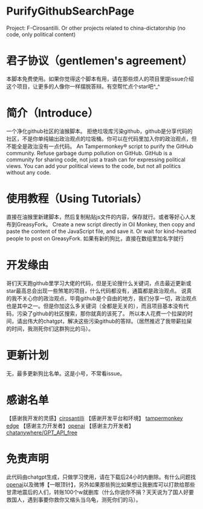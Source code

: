 # PurifyGithubSearchPage
Project: F-Cirosantilli. Or other projects related to china-dictatorship (no code, only political content)


# 君子协议（gentlemen's agreement）
本脚本免费使用。如果你觉得这个脚本有用，请在那些烦人的项目里提issue介绍这个项目，让更多的人像你一样摆脱答辩。有空帮忙点个star吧^_^

# 简介（Introduce）
一个净化github社区的油猴脚本。
拒绝垃圾库污染github，github是分享代码的社区，不是你单纯输出政治观点的垃圾桶。你可以在代码里加入你的政治观点，但不能全是政治没有一点代码。
An Tampermonkey® script to purify the GitHub community.
Refuse garbage dump pollution on GitHub. GitHub is a community for sharing code, not just a trash can for expressing political views. You can add your political views to the code, but not all politics without any code.

# 使用教程（Using Tutorials）
直接在油猴里新建脚本，然后复制粘贴js文件的内容，保存就行。或者等好心人发布到GreasyFork。
Create a new script directly in Oil Monkey, then copy and paste the content of the JavaScript file, and save it. Or wait for kind-hearted people to post on GreasyFork.
如果有新的狗比，直接在数组里加名字就行

# 开发缘由
哥们天天跑github里学习大佬的代码，但是无论搜什么关键词，点击最近更新或star最高总会出现一些煞笔的项目，什么代码都没有，通篇都是政治观点。
说真的我不关心你的政治观点，毕竟github是个自由的地方，我们分享一切，政治观点也是其中之一。但是你加这么多关键词（全都是无关的），而且项目基本没有代码，污染了github的社区搜索，那你就真的该死了。
所以本人花费一个拉屎的时间，请出伟大的chatgpt，解决这些污染github的答辩。（居然推迟了我带薪拉屎的时间，我测死你们这群狗比的马）。

# 更新计划
无，最多更新狗比名单。这是小号，不常看issue。

# 感谢名单

【感谢我开发的灵感】[cirosantilli](https://github.com/cirosantilli)
【感谢开发平台和环境】
[tampermonkey](https://www.tampermonkey.net/)
[edge](https://www.microsoft.com/zh-cn/edge?form=MA13FJ)
【感谢主力开发者】[openai](https://chat.openai.com/)
【感谢主力开发者】[chatanywhere/GPT_API_free](https://github.com/chatanywhere/GPT_API_free)

# 免责声明
此代码由chatgpt生成，只做学习使用，请在下载后24小时内删除。有什么问题找[openai](https://chat.openai.com/)以及微博【一眼顶针】，另外如果那些狗比如果想让我删库可以打款给那些甘肃地震后的人们，转账100个w就删库（什么你说你不捐？天天说为了国人好要救国人，遇到事要你救你又缩头当乌龟，测死你们的马）。






